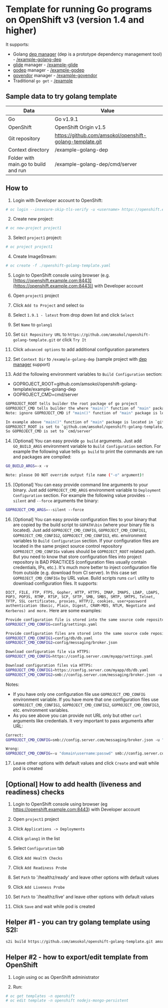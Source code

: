 # Template for running Go programs on OpenShift v3 (version 1.4 and higher)

It supports:

- Golang [dep manager](https://github.com/golang/dep) (dep is a prototype dependency management tool) - [/example-golang-dep](https://github.com/amsokol/openshift-golang-template/tree/master/example-golang-dep)
- [glide](https://github.com/Masterminds/glide) manager - [/example-glide](https://github.com/amsokol/openshift-golang-template/tree/master/example-glide)
- [godep](https://github.com/tools/godep) manager - [/example-godep](https://github.com/amsokol/openshift-golang-template/tree/master/example-godep)
- [govendor](https://github.com/kardianos/govendor) manager - [/example-govendor](https://github.com/amsokol/openshift-golang-template/tree/master/example-govendor)
- Traditional `go get` - [/example](https://github.com/amsokol/openshift-golang-template/tree/master/example)

## Sample data to try golang template

| Data                                 | Value                                                    |
|--------------------------------------|----------------------------------------------------------|
| Go                                   | Go v1.9.1                                                |
| OpenShift                            | OpenShift Origin v1.5                                    |
| Git repository                       | https://github.com/amsokol/openshift-golang-template.git |
| Context directory                    | /example-golang-dep                                      |
| Folder with main.go to build and run | /example-golang-dep/cmd/server                           |

## How to

1. Login with Developer account to OpenShift:

```bash
# oc login --insecure-skip-tls-verify -u <username> https://openshift.example.com:8443
```

2. Create new project:

```bash
# oc new-project project1
```

3. Select `project1` project:

```bash
# oc project project1
```

4. Create ImageStream:

```bash
# oc create -f ./openshift-golang-template.yaml
```

5. Login to OpenShift console using browser (e.g. [https://openshift.example.com:8443](https://openshift.example.com:8443)) with Developer account

6. Open `project1` project

7. Click `Add to Project` and select `Go`

8. Select `1.9.1 - latest` from drop down list and click `Select`

9. Set `Name` to `golang1`

10. Set `Git Repository URL` to `https://github.com/amsokol/openshift-golang-template.git` or click `Try It`

11. Click `advanced options` to add additional configuration parameters

12. Set `Context Dir` to `/example-golang-dep` (sample project with [dep manager](https://github.com/golang/dep) support)

13. Add the following environment variables to `Build Configuration` section:
- GOPROJECT_ROOT=github.com/amsokol/openshift-golang-template/example-golang-dep
- GOPROJECT_CMD=cmd/server

```bash
GOPROJECT_ROOT tells builder the root package of go project
GOPROJECT_CMD tells builder the where "main()" function of "main" package to build and run is located (relative to GOPROJECT_ROOT).
Note: ignore GOPROJECT_CMD if "main()" function of "main" package is located in GOPROJECT_ROOT folder.

In example above "main()" function of "main" package is located in `github.com/amsokol/openshift-golang-template/example-golang-dep/cmd/server`.
GOPROJECT_ROOT is set to `github.com/amsokol/openshift-golang-template/example-golang-dep`.
So GOPROJECT_CMD is set to `cmd/server`
```

14. [Optional] You can easy provide `go build` arguments. Just add `GO_BUILD_ARGS` environment variable to `Build Configuration` section. For example the following value tells `go build` to print the commands are run and packages are compiled:

```bash
GO_BUILD_ARGS=-x -v

Note: please DO NOT override output file name ("-o" argument)!
```

15. [Optional] You can easy provide command line arguments to your binary. Just add `GOPROJECT_CMD_ARGS` environment variable to `Deployment Configuration` section. For example the following value provides `--silent` and `--force` arguments the binary:

```bash
GOPROJECT_CMD_ARGS=--silent --force
```

16. [Optional] You can easy provide configuration files to your binary that are copied by the build script to `GOPATH\bin` (where your binary file is located). Just add `GOPROJECT_CMD_CONFIG`, `GOPROJECT_CMD_CONFIG1`, `GOPROJECT_CMD_CONFIG2`, `GOPROJECT_CMD_CONFIG3`, etc. environment variables to `Build Configuration` section. If your configuration files are located in the same project source control repository `GOPROJECT_CMD_CONFIGx` values should be `GOPROJECT_ROOT` related path. But you need to know that store configuration files into project repository is BAD PRACTICES (configuration files usually contain credentials, IPs, etc.). It's much more better to inject configuration file from outside (e.g. download from CI server). In this case set `GOPROJECT_CMD_CONFIGx` by URL value. Build scripts runs `curl` utility to download configuration files. It supports:

`DICT, FILE, FTP, FTPS, Gopher, HTTP, HTTPS, IMAP, IMAPS, LDAP, LDAPS, POP3, POP3S, RTMP, RTSP, SCP, SFTP, SMB, SMBS, SMTP, SMTPS, Telnet, TFTP, SSL certificates, proxies, HTTP/2, cookies, user+password authentication (Basic, Plain, Digest, CRAM-MD5, NTLM, Negotiate and Kerberos) and more.`
Here are some examples:

```bash
Provide configuration file is stored into the same source code repository (not recommended for production):
GOPROJECT_CMD_CONFIG=config/settings.yaml

Provide configuration files are stored into the same source code repository (not recommended for production):
GOPROJECT_CMD_CONFIG1=config/db/db.yaml
GOPROJECT_CMD_CONFIG2=config/messaging/broker.json

Download configuration file via HTTPS:
GOPROJECT_CMD_CONFIG=https://config.server.com/myapp/settings.yaml

Download configuration files via HTTPS:
GOPROJECT_CMD_CONFIG1=https://config.server.com/myapp/db/db.yaml
GOPROJECT_CMD_CONFIG2=smb://config.server.com/messaging/broker.json -u "domain\username:passwd"
```

Notes:

- If you have only one configuration file use `GOPROJECT_CMD_CONFIG` environment variable. If you have more that one configuration files use `GOPROJECT_CMD_CONFIG1`, `GOPROJECT_CMD_CONFIG2`, `GOPROJECT_CMD_CONFIG3`, etc. environment variables.
- As you see above you can provide not URL only but other `curl` arguments like credentials. It very important to pass arguments after URL:

```bash
Correct:
GOPROJECT_CMD_CONFIG=smb://config.server.com/messaging/broker.json -u "domain\username:passwd"

Wrong:
GOPROJECT_CMD_CONFIG=-u "domain\username:passwd" smb://config.server.com/messaging/broker.json
```

17. Leave other options with default values and click `Create` and wait while pod is created

## [Optional] How to add health (liveness and readiness) checks

1. Login to OpenShift console using browser (eg https://openshift.example.com:8443) with Developer account

1. Open `project1` project

1. Click `Applications -> Deployments`

1. Click `golang1` in the list

1. Select `Configuration` tab

1. Click `Add Health Checks`

1. Click `Add Readiness Probe`

1. Set `Path` to '/healthz/ready' and leave other options with default values

1. Click `Add Liveness Probe`

1. Set `Path` to '/healthz/live' and leave other options with default values

1. Click `Save` and wait while pod is created

## Helper #1 - you can try golang template using S2I:

```bash
s2i build https://github.com/amsokol/openshift-golang-template.git amsokol/golang-openshift:1.9.1-1 golang1 -e GOPROJECT_ROOT=github.com/amsokol/openshift-golang-template/example-golang-dep -e GOPROJECT_CMD=cmd/server --context-dir /example-golang-dep
```

## Helper #2 - how to export/edit template from OpenShift

1. Login using oc as OpenShift administrator

1. Run:

```bash
# oc get templates -n openshift
# oc edit template -n openshift nodejs-mongo-persistent
```
